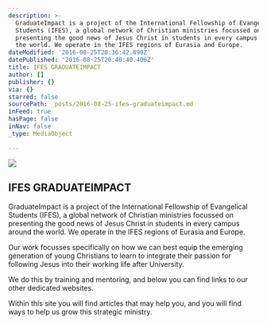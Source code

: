 ```yaml
---
description: >-
  GraduateImpact is a project of the International Fellowship of Evangelical
  Students (IFES), a global network of Christian ministries focussed on
  presenting the good news of Jesus Christ in students in every campus around
  the world. We operate in the IFES regions of Eurasia and Europe.
dateModified: '2016-08-25T20:36:42.890Z'
datePublished: '2016-08-25T20:40:40.406Z'
title: IFES GRADUATEIMPACT
author: []
publisher: {}
via: {}
starred: false
sourcePath: _posts/2016-08-25-ifes-graduateimpact.md
inFeed: true
hasPage: false
inNav: false
_type: MediaObject

---
```

![](https://the-grid-user-content.s3-us-west-2.amazonaws.com/ea14598f-354b-46ed-a4a2-8a5936acd28d.jpg)

## **IFES GRADUATEIMPACT**

GraduateImpact is a project of the International Fellowship of Evangelical Students (IFES), a global network of Christian ministries focussed on presenting the good news of Jesus Christ in students in every campus around the world. We operate in the IFES regions of Eurasia and Europe.

Our work focusses specifically on how we can best equip the emerging generation of young Christians to learn to integrate their passion for following Jesus into their working life after University.

We do this by training and mentoring, and below you can find links to our other dedicated websites.

Within this site you will find articles that may help you, and you will find ways to help us grow this strategic ministry.